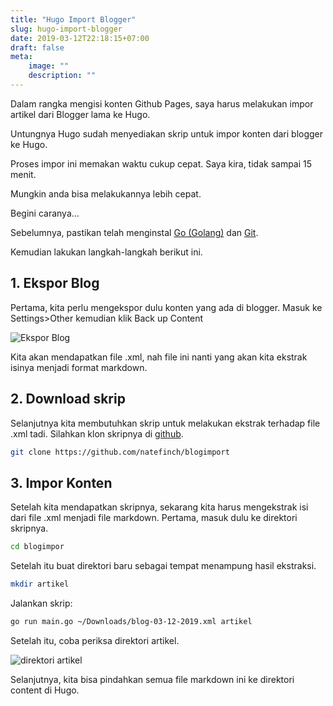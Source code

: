 ```yaml
---
title: "Hugo Import Blogger"
slug: hugo-import-blogger
date: 2019-03-12T22:18:15+07:00
draft: false
meta:
    image: ""
    description: ""
---
```


Dalam rangka mengisi konten Github Pages, saya harus melakukan impor artikel dari Blogger lama ke Hugo.

Untungnya Hugo sudah menyediakan skrip untuk impor konten dari blogger ke Hugo.

Proses impor ini memakan waktu cukup cepat. Saya kira, tidak sampai 15 menit.

Mungkin anda bisa melakukannya lebih cepat.

Begini caranya…

Sebelumnya, pastikan telah menginstal [Go (Golang)](https://golang.org/Go) dan [Git](https://git-scm.com).

Kemudian lakukan langkah-langkah berikut ini.

## 1. Ekspor Blog

Pertama, kita perlu mengekspor dulu konten yang ada di blogger. Masuk ke Settings>Other kemudian klik Back up Content

![Ekspor Blog](/img/hugo-import-blogger/1.png)

Kita akan mendapatkan file .xml, nah file ini nanti yang akan kita ekstrak isinya menjadi format markdown.


## 2. Download skrip

Selanjutnya kita membutuhkan skrip untuk melakukan ekstrak terhadap file .xml tadi. Silahkan klon skripnya di [github](https://github.com/natefinch/blogimport).

```bash
git clone https://github.com/natefinch/blogimport
```

## 3. Impor Konten

Setelah kita mendapatkan skripnya, sekarang kita harus mengekstrak isi dari file .xml menjadi file markdown. Pertama, masuk dulu ke direktori skripnya.

```bash
cd blogimpor
```

Setelah itu buat direktori baru sebagai tempat menampung hasil ekstraksi.

```bash
mkdir artikel
```

Jalankan skrip:

```bash
go run main.go ~/Downloads/blog-03-12-2019.xml artikel
```

Setelah itu, coba periksa direktori artikel.

![direktori artikel](/img/hugo-import-blogger/2.png)

Selanjutnya, kita bisa pindahkan semua file markdown ini ke direktori content di Hugo.